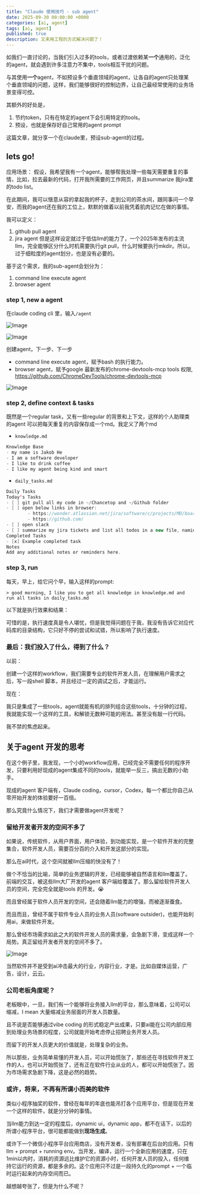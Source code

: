 ```yaml
---
title: "Claude 使用技巧 - sub agent"
date: 2025-09-30 00:00:00 +0000
categories: [ai, agent]
tags: [ai, agent]
published: true
description: 又来用工程的方式解决问题了！
---
```


如我们一直讨论的，当我们引入过多的tools，或者过渡依赖某**一个**通用的，泛化的agent，就会遇到许多注意力不集中，tools相互干扰的问题。

与其使用**一个**agent，不如预设多个垂直领域的agent，让各自的agent只处理某个垂直领域的问题，这样，我们能够很好的控制边界，让自己最经常使用的业务场景变得可控。

其额外的好处是，
1. 节约token，只有在特定的agent下会引用特定的tools。
2. 预设，也就是保存好自己常用的agent prompt

这篇文章，就分享一个在claude里，预设sub-agent的过程。

## lets go!

应用场景：
假设，我希望我有一个agent，能够帮我处理一些每天需要重复的事情，比如，拉去最新的代码，打开我所需要的工作网页，并且summarize 我jira里的todo list。

在此期间，我可以惬意从容的拿起我的杯子，走到公司的茶水间，跟同事问一个早安，而我的agent还在我的工位上，默默的做着以前我凭着肌肉记忆在做的事情。

我可以定义：
1. github pull agent
2. jira agent
但是这样设定就过于低估llm的能力了，一个2025年发布的主流llm，完全能够区分什么时机需要执行git pull，什么时候要执行mkdir。所以，过于细粒度的agent划分，也是没有必要的。

基于这个需求，我的sub-agent会划分为：
1. command line execute agent
2. browser agent

### step 1, new a agent
在claude coding cli 里，输入`/agent`

![Image](/2025-09-30-claude-sub-agent/1.jpg)

![Image](/2025-09-30-claude-sub-agent/2.jpg)

创建agent，下一步、下一步

- command line execute agent，赋予bash 的执行能力。
- browser agent，赋予google 最新发布的chrome-devtools-mcp tools 权限, https://github.com/ChromeDevTools/chrome-devtools-mcp

![Image](/2025-09-30-claude-sub-agent/3.jpg)

### step 2, define context & tasks
既然是一个regular task，又有一些regular 的背景和上下文，这样的个人助理类的agent 可以把每天重复的内容保存成一个md。我定义了两个md

- `knowledge.md`

```java
Knowledge Base
- my name is Jakob He
- I am a software developer
- I like to drink coffee
- I like my agent being kind and smart
```

- `daily_tasks.md`

```java
Daily Tasks
Today's Tasks
- [ ] git pull all my code in ~/Chancetop and ~/Github folder
- [ ] open below links in browser:
		- https://wonder.atlassian.net/jira/software/c/projects/MD/boards/10/backlog
		- https://github.com/
- [ ] open slack
- [ ] summarize my jira tickets and list all todos in a new file, naming after date
Completed Tasks
- [x] Example completed task
Notes
Add any additional notes or reminders here.
```

### step 3, run

每天，早上，给它问个早，输入这样的prompt:
```text
> good morning, I like you to get all knowledge in knowledge.md and run all tasks in daily_tasks.md
```

以下就是执行效果和结果：

可惜的是，执行速度真是令人堪忧，但是我觉得问题在于我，我没有告诉它对应代码库的目录结构，它只好不停的尝试和试错，所以影响了执行速度。

### 最后：我们投入了什么，得到了什么？

以前：

创建一个这样的workflow，我们需要专业的软件开发人员，在理解用户需求之后，写一段shell 脚本，并且经过一定的调试之后，才能运行。

现在：

我只是集成了一些tools，agent就能有机的排列组合这些tools，十分钟的过程，我就能实现一个这样的工具，和解锁无数种可能的用法。甚至没有敲一行代码。

我不禁的焦虑起来。

## 关于agent 开发的思考

在这个例子里，我发现，一个小的workflow应用，已经完全不需要任何的程序开发，只要利用好现成的agent集成不同的tools，就能举一反三，搞出无数的小助手。

现成的agent 客户端有，Claude coding，cursor，Codex，每一个都比你自己从零开始开发的体验要好一百倍。

那么究竟什么情况下，我们才需要做agent开发呢？

### 留给开发者开发的空间不多了
如果说，传统软件，从用户界面，用户体验，到功能实现，是一个软件开发的完整集合，软件开发人员，需要百分百的介入和开发这部分的实现。

那么在ai时代，这个空间就被llm压缩的快没有了！

做个不恰当的比喻，简单的业务逻辑的开发，已经能够被自然语言和llm覆盖了。前端的交互，被这些llm大厂开发的agent 客户端给覆盖了。那么留给软件开发人员的空间，完全完全就是tools 的开发。😭

而且曾经属于软件人员开发的空间，还会随着llm能力的增强，而被逐渐蚕食。

而且而且，曾经不属于软件专业人员的业务人员(software outsider)，也能开始利用ai，来做软件开发。

那么曾经市场需求如此之大的软件开发人员的需求量，会急剧下滑，变成这样一个局势。真正留给开发者开发的空间不多了。

![Image](/2025-09-30-claude-sub-agent/5.jpg)

当然软件并不是受到ai冲击最大的行业，内容行业，才是。比如自媒体运营，广告，设计，云云。

### 公司老板角度呢？

老板眼中，一旦，我们有一个能够将业务接入llm的平台，那么意味着，公司可以缩减，I mean 大量缩减业务层面的开发人员数量。

且不说是否能够通过vibe coding 的形式稳定产出成果，只要ai能在公司内部应用到处理业务场景的程度，公司就能开始考虑停止招聘业务开发人员。

而留下的开发人员更大的价值就是，处理复杂的业务。

所以那些，业务简单易懂的开发人员，可以开始慌张了，那些还在寻找软件开发工作的人，也可以开始慌张了，还有正在软件行业从业的人，都可以开始慌张了。因为市场需求急剧下降，这是必然的趋势。

### 或许，将来，不再有所谓小而美的软件

类似小程序抽奖的软件，曾经在每年的年底也能吊打各个应用平台，但是现在开发一个这样的软件，就是分分钟的事情。

当llm能力到达一定的程度后，dynamic ui，dynamic app，都不在话下，以后的所谓小程序平台，很可能都能做到**现场生成**。

或许下一个微信小程序平台应用商店，没有开发者，没有部署在后台的应用。只有llm + prompt + running env。当开发，编译，运行一个全新应用的速度，只在1min以内时，消耗的资源远比维护它的资源小时，任何开发人员的投入，任何维持它运行的资源，都是多余的。这个应用只不过是一段持久化的prompt + 一个临时运行起来的内存空间而已。

越想越夸张了，但是为什么不呢？
